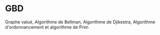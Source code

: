 # GBD
Graphe valué, Algorithme de Bellman, Algorithme de Djikestra, Algorithme d'ordonnancement et algorithme de Prim
